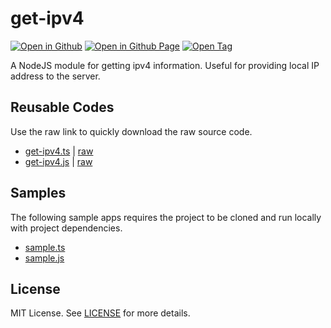 # get-ipv4

[![Open in Github](https://img.shields.io/badge/Open_in_GitHub-6e5494)](https://github.com/JamesRobertHugginsNgo/get-ipv4)
[![Open in Github Page](https://img.shields.io/badge/Open_in_GitHub%20Page-4078c0)](https://jamesroberthugginsngo.github.io/get-ipv4/)
[![Open Tag](https://img.shields.io/badge/Open_Tag-2.1.0-6cc644)](https://github.com/JamesRobertHugginsNgo/get-ipv4/tree/2.1.0)

A NodeJS module for getting ipv4 information. Useful for providing local IP address to the server.

## Reusable Codes

Use the raw link to quickly download the raw source code.

- [get-ipv4.ts](./src/get-ipv4.ts) \| [raw](./src/get-ipv4.ts?raw=1)
- [get-ipv4.js](./dist/get-ipv4.js) \| [raw](./dist/get-ipv4.js?raw=1)

## Samples

The following sample apps requires the project to be cloned and run locally with project dependencies.

- [sample.ts](./sample/sample.ts)
- [sample.js](./sample/sample.js)

## License

MIT License. See [LICENSE](LICENSE) for more details.
